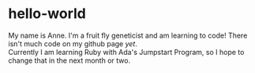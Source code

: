 # hello-world
My name is Anne.  I'm a fruit fly geneticist and am learning to code! 
There isn't much code on my github page <i>yet</i>.  
Currently I am learning Ruby with Ada's Jumpstart Program, so I hope to change that in the next month or two.
